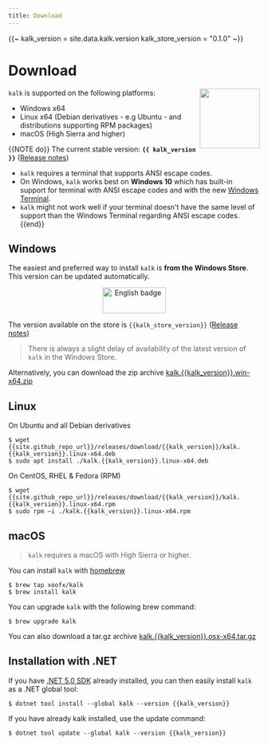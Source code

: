 ```yaml
---
title: Download
---
```

{{~ 
kalk_version = site.data.kalk.version 
kalk_store_version = "0.1.0"
~}}
# Download

<img align="right" width="120px" height="120px" src="/img/kalk-logo-large.png">

`kalk` is supported on the following platforms:

- Windows x64
- Linux x64 (Debian derivatives - e.g Ubuntu - and distributions supporting RPM packages)
- macOS (High Sierra and higher)

{{NOTE do}}
The current stable version: **`{{ kalk_version }}`** ([Release notes]({{site.github_repo_url}}/releases/tag/{{kalk_version}}))

- `kalk` requires a terminal that supports ANSI escape codes. 
- On Windows, `kalk` works best on **Windows 10** which has built-in support for terminal with ANSI escape codes and with the new [Windows Terminal](https://www.microsoft.com/en-us/p/windows-terminal/9n0dx20hk701).
- `kalk` might not work well if your terminal doesn't have the same level of support than the Windows Terminal regarding ANSI escape codes.
{{end}}

## Windows

The easiest and preferred way to install `kalk` is **from the Windows Store**. This version can be updated automatically. 

<div style="text-align: center">
<a href='//www.microsoft.com/store/apps/9P54RK1PCSRV?cid=storebadge&ocid=badge'><img src='https://developer.microsoft.com/store/badges/images/English_get_L.png' alt='English badge' style='width: 127px; height: 52px;'/></a>
</div>

The version available on the store is `{{kalk_store_version}}` ([Release notes]({{site.github_repo_url}}/releases/tag/{{kalk_store_version}}))

> There is always a slight delay of availability of the latest version of `kalk` in the Windows Store.

Alternatively, you can download the zip archive [kalk.{{kalk_version}}.win-x64.zip]({{site.github_repo_url}}/releases/download/{{kalk_version}}/kalk.{{kalk_version}}.win-x64.zip)

## Linux

On Ubuntu and all Debian derivatives

```shell-session
$ wget {{site.github_repo_url}}/releases/download/{{kalk_version}}/kalk.{{kalk_version}}.linux-x64.deb
$ sudo apt install ./kalk.{{kalk_version}}.linux-x64.deb
```

On CentOS, RHEL & Fedora (RPM)

```shell-session
$ wget {{site.github_repo_url}}/releases/download/{{kalk_version}}/kalk.{{kalk_version}}.linux-x64.rpm
$ sudo rpm –i ./kalk.{{kalk_version}}.linux-x64.rpm
```

## macOS

> `kalk` requires a macOS with High Sierra or higher.

You can install `kalk` with [homebrew](https://brew.sh/)

```shell-session
$ brew tap xoofx/kalk 
$ brew install kalk
```

You can upgrade `kalk` with the following brew command:

```shell-session
$ brew upgrade kalk
```

You can also download a tar.gz archive [kalk.{{kalk_version}}.osx-x64.tar.gz]({{site.github_repo_url}}/releases/download/{{kalk_version}}/kalk.{{kalk_version}}.osx-x64.tar.gz)

## Installation with .NET

If you have [.NET 5.0 SDK](https://dotnet.microsoft.com/download/dotnet/5.0) already installed, you can then easily install `kalk` as a .NET global tool:

```shell-session
$ dotnet tool install --global kalk --version {{kalk_version}}
```

If you have already kalk installed, use the update command:

```shell-session
$ dotnet tool update --global kalk --version {{kalk_version}}
```
